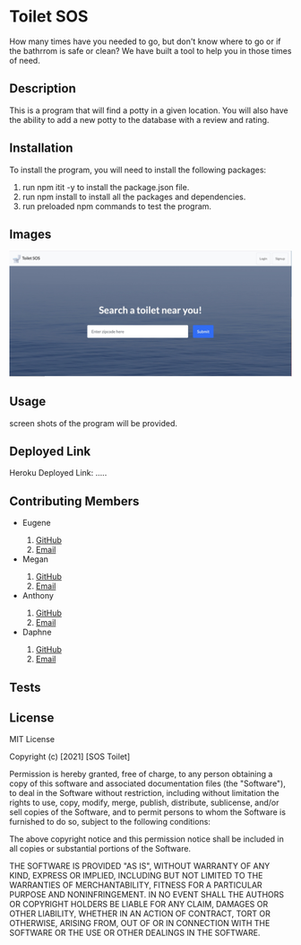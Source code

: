 # Toilet SOS
How many times have you needed to go, but don't know where to go or if the bathrrom is safe or clean? We have built a tool to help you in those times of need. 

## Description
This is a program that will find a potty in a given location. You will also have the ability to add a new potty to the database with a review and rating.

## Installation

To install the program, you will need to install the following packages:
<ol>
<li>run npm itit -y to install the package.json file. </li>
<li>run npm install to install all the packages and dependencies. </li>
<li>run preloaded npm commands to test the program. </li>
</ol>

## Images 
<img src="./client/public/images/Screenshot.jpg"/>

## Usage
screen shots of the program will be provided.
## Deployed Link 
 Heroku Deployed Link: .....
## Contributing Members 
<ul> 
<li>  Eugene </li>
<ol> 
<li><a href="https://github.com/eisforgene" > GitHub </a> </li> 
<li> <a href="mailto:ieugenelee@gmail.com">Email  </a> </li></ol>

<li> Megan </li>
 <ol> 
 <li><a href="https://github.com/megwatson88"> GitHub </a> </li>
 <li> <a href="mailto:megan.campbell.1988@gmail.com">Email </a></li>
 </ol>

<li> Anthony</li>
<ol>
<li> <a href="https://github.com/alavezzo"> GitHub</a></li>
<li> <a href="mailto:lavezzo.ae@gmail.com"> Email </a></li>
</ol>

<li>  Daphne </li>
<ol> 
<li> <a href="https://github.com/daphne1014"> GitHub </a></li>
<li> <a href="mailto:daphnesong1014@gmail.com">Email </a> </li>
</ol>
</ul>

## Tests

## License

MIT License

Copyright (c) [2021] [SOS Toilet]

Permission is hereby granted, free of charge, to any person obtaining a copy
of this software and associated documentation files (the "Software"), to deal
in the Software without restriction, including without limitation the rights
to use, copy, modify, merge, publish, distribute, sublicense, and/or sell
copies of the Software, and to permit persons to whom the Software is
furnished to do so, subject to the following conditions:

The above copyright notice and this permission notice shall be included in all
copies or substantial portions of the Software.

THE SOFTWARE IS PROVIDED "AS IS", WITHOUT WARRANTY OF ANY KIND, EXPRESS OR
IMPLIED, INCLUDING BUT NOT LIMITED TO THE WARRANTIES OF MERCHANTABILITY,
FITNESS FOR A PARTICULAR PURPOSE AND NONINFRINGEMENT. IN NO EVENT SHALL THE
AUTHORS OR COPYRIGHT HOLDERS BE LIABLE FOR ANY CLAIM, DAMAGES OR OTHER
LIABILITY, WHETHER IN AN ACTION OF CONTRACT, TORT OR OTHERWISE, ARISING FROM,
OUT OF OR IN CONNECTION WITH THE SOFTWARE OR THE USE OR OTHER DEALINGS IN THE
SOFTWARE.